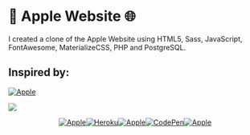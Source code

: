 #  Apple Website 🌐
I created a clone of the Apple Website using HTML5, Sass, JavaScript, FontAwesome, MaterializeCSS, PHP and PostgreSQL.

## Inspired by:
[![Apple](https://img.shields.io/badge/-www.apple.com-000?style=for-the-badge&logo=Apple&logoColor=white)](https://www.apple.com)

![](https://i.ytimg.com/vi/DEpF1nNz1l0/maxresdefault.jpg)

<div align="center">
  
[![Apple](https://img.shields.io/badge/-‍-white?style=for-the-badge&logo=Apple&logoColor=000000)](https://www.apple.com)[![Heroku](https://img.shields.io/badge/-Website‍‍Clone‍‍Link-430098?style=for-the-badge&logo=Heroku&logoColor=white)]()[![Apple](https://img.shields.io/badge/-‍-white?style=for-the-badge&logo=Apple&logoColor=000000)](https://www.apple.com)[![CodePen](https://img.shields.io/badge/-CodePen‍‍Preview-000?style=for-the-badge&logo=CodePen&logoColor=white)](https://codepen.io/isaacalves7/)[![Apple](https://img.shields.io/badge/-‍-white?style=for-the-badge&logo=Apple&logoColor=000000)]()

</div>
